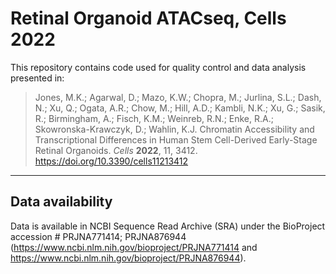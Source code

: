 # Retinal Organoid ATACseq, Cells 2022

This repository contains code used for quality control and data analysis presented in: 

> Jones, M.K.; Agarwal, D.; Mazo, K.W.; Chopra, M.; Jurlina, S.L.; Dash, N.; Xu, Q.; Ogata, A.R.; Chow, M.; Hill, A.D.; Kambli, N.K.; Xu, G.; Sasik, R.; Birmingham, A.; Fisch, K.M.; Weinreb, R.N.; Enke, R.A.; Skowronska-Krawczyk, D.; Wahlin, K.J. Chromatin Accessibility and Transcriptional Differences in Human Stem Cell-Derived Early-Stage Retinal Organoids. *Cells* **2022**, 11, 3412. https://doi.org/10.3390/cells11213412

----

## Data availability

Data is available in NCBI Sequence Read Archive (SRA) under the BioProject accession # PRJNA771414; PRJNA876944 (https://www.ncbi.nlm.nih.gov/bioproject/PRJNA771414 and https://www.ncbi.nlm.nih.gov/bioproject/PRJNA876944).
